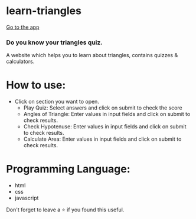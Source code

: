 # learn-triangles

[Go to the app](https://fun-with-triangleapp.netlify.app/)
### Do you know your triangles quiz.
A website which helps you to learn about triangles, contains quizzes & calculators.
<br/>

# How to use:
 - Click on section you want to open.
    - Play Quiz: Select answers and click on submit to check the score
    - Angles of Triangle: Enter values in input fields and click on submit to check results.
    - Check Hypotenuse: Enter values in input fields and click on submit to check results.
    - Calculate Area: Enter values in input fields and click on submit to check results.


# Programming Language:
 - html
 - css 
 - javascript 

Don't forget to leave a ⭐ if you found this useful.

